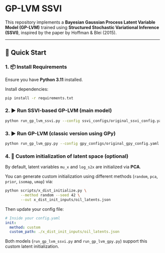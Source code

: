 # GP-LVM SSVI

This repository implements a **Bayesian Gaussian Process Latent Variable Model (GP-LVM)** trained using **Structured Stochastic Variational Inference (SSVI)**, inspired by the paper by Hoffman & Blei (2015).

---

## 🚀 Quick Start

### 1. 📦 Install Requirements
Ensure you have **Python 3.11** installed.

Install dependencies:
```bash
pip install -r requirements.txt
```


### 2. ▶️ Run SSVI-based GP-LVM (main model)

```bash
python run_gp_lvm_ssvi.py --config ssvi_configs/original_ssvi_config.yaml
```


### 3. ▶️ Run GP-LVM (classic version using GPy)

```bash
python run_gp_lvm_gpy.py --config gpy_configs/original_gpy_config.yaml
```


### 4. 🔧 Custom initialization of latent space (optional)

By default, latent variables `mu_x` and `log_s2x` are initialized via **PCA**.

You can generate custom initialization using different methods (`random`, `pca`, `prior`, `isomap`, `umap`) via:

```bash
python scripts/x_dist_initialize.py \
       --method random --seed 42 \
       --out x_dist_init_inputs/oil_latents.json
```

Then update your config file:
```yaml
# Inside your config.yaml
init:
  method: custom
  custom_path: ./x_dist_init_inputs/oil_latents.json
```

Both models (`run_gp_lvm_ssvi.py` and `run_gp_lvm_gpy.py`) support this custom latent initialization.
